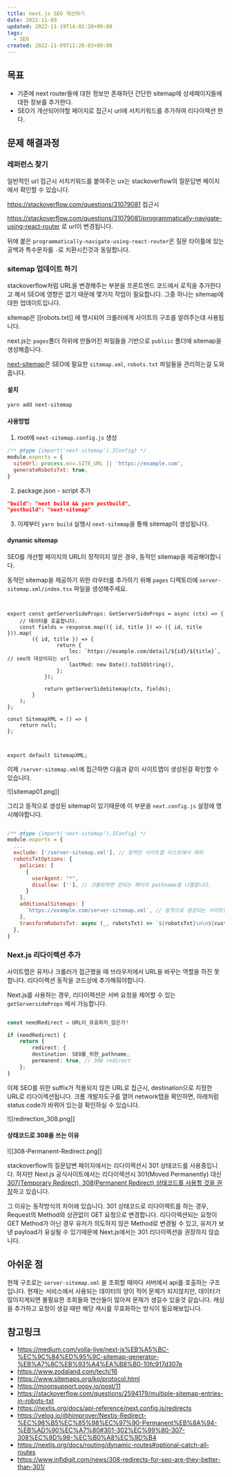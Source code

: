 ```yaml
---
title: next.js SEO 개선하기
date: 2022-11-09
updated: 2022-11-19T14:02:20+09:00
tags:
  - SEO
created: 2022-11-09T11:28:03+09:00
---
```


## 목표
- 기존에 next router들에 대한 정보만 존재하던 간단한 sitemap에 상세페이지들에 대한 정보를 추가한다.
- SEO가 개선되어야할 페이지로 접근시 url에 서치키워드를 추가하여 리다이렉션 한다.


## 문제 해결과정

### 레퍼런스 찾기
일반적인 url 접근시 서치키워드를 붙여주는 ux는 stackoverflow의 질문답변 페이지에서 확인할 수 있습니다.

https://stackoverflow.com/questions/31079081 접근시

https://stackoverflow.com/questions/31079081/programmatically-navigate-using-react-router 로 url이 변경됩니다.

뒤에 붙은 `programmatically-navigate-using-react-router`은 질문 타이틀에 있는 공백과 특수문자를 `-`로 치환시킨것과 동일합니다.


### sitemap 업데이트 하기

stackoverflow처럼 URL을 변경해주는 부분을 프론트엔드 코드에서 로직을 추가한다고 해서 SEO에 영향은 없기 때문에 몇가지 작업이 필요합니다. 그중 하나는 sitemap에 대한 업데이트입니다.

sitemap은  [[robots.txt]] 에 명시되어 크롤러에게 사이트의 구조를 알려주는데 사용됩니다.

next.js는 `pages`폴더 하위에 만들어진 파일들을 기반으로 `publiic` 폴더에 sitemap을 생성해줍니다. 

[next-sitemap](https://github.com/iamvishnusankar/next-sitemap)은 SEO에 필요한 `sitemap.xml`, `robots.txt` 파일들을 관리하는걸 도와줍니다.

#### 설치
```
yarn add next-sitemap
```


#### 사용방법

1. root에 `next-sitemap.config.js` 생성
```javascript
/** @type {import('next-sitemap').IConfig} */
module.exports = {
  siteUrl: process.env.SITE_URL || 'https://example.com',
  generateRobotsTxt: true,
}
```

2. package.json - script 추가
```json
"build": "next build && yarn postbuild",
"postbuild": "next-sitemap"
```

3. 이제부터 `yarn build` 실행시 `next-sitemap`을 통해 sitemap이 생성됩니다.

#### dynamic sitemap
SEO를 개선할 페이지의 URL이 정적이지 않은 경우, 동적인 sitemap을 제공해야합니다. 

동적인 sitemap을 제공하기 위한 라우터를 추가하기 위해 `pages` 디렉토리에 `server-sitemap.xml/index.tsx` 파일을 생성해주세요.


```tsx


export const getServerSideProps: GetServerSideProps = async (ctx) => {
	// 데이터를 호출합니다.
	const fields = response.map(({ id, title }) => ({ id, title })).map(
		({ id, title }) => {
				return {
					loc: `https://example.com/detail/${id}/${title}`, // seo의 대상이되는 url
					lastMod: new Date().toISOString(),
				};
			});

			return getServerSideSitemap(ctx, fields);
		}
	);
};

const SitemapXML = () => {
	return null;
};



export default SitemapXML;
```


이제 `/server-sitemap.xml`에 접근하면 다음과 같이 사이트맵이 생성된걸 확인할 수 있습니다.

![[sitemap01.png]]



그리고 동적으로 생성된 sitemap이 있기때문에 이 부분을 `next.config.js` 설정에 명시해야합니다.


```javascript

/** @type {import('next-sitemap').IConfig} */
module.exports = {
  ...
  exclude: ['/server-sitemap.xml'], // 정적인 사이트맵 리스트에서 제외
  robotsTxtOptions: {
    policies: [
      {
        userAgent: "*",
        disallow: [''], // 크롤링하면 안되는 페이지 pathname을 나열합니다.
      }
    ],
    additionalSitemaps: [
      `https://example.com/server-sitemap.xml`, // 동적으로 생성되는 사이트맵 포함
    ],
    transformRobotsTxt: async (_, robotsTxt) => `${robotsTxt}\n\n${customOptions}`, // robots.txt를 커스터마이징할 때 사용함
  },
}

```


### Next.js 리다이렉션 추가
사이트맵은 유저나 크롤러가 접근했을 때 브라우저에서 URL을 바꾸는 역할을 하진 못합니다.
리다이렉션 동작을 코드상에 추가해줘야합니다.

Next.js를 사용하는 경우, 리다이렉션은 서버 요청을 제어할 수 있는 `getServersideProps` 에서 가능합니다.

```typescript

const needRedirect = URL이_유효하지_않은가?

if (needRedirect) {
	return {
		redirect: {
		destination: SEO를_위한_pathname,
		permanent: true, // 308 redirect
	};
}
```


이제 SEO를 위한 suffix가 적용되지 않은 URL로 접근시, destination으로 지정한 URL로 리다이렉션됩니다. 크롬 개발자도구를 열어 network탭을 확인하면, 아래처럼 status code가 바뀌어 있는걸 확인하실 수 있습니다.

![[redirection_308.png]]


#### 상태코드로 308을 쓰는 이유

![[308-Permanent-Redirect.png]]



stackoverflow의 질문답변 페이지에서는 리다이렉션시 301 상태코드를 사용중입니다. 하지만 Next.js 공식사이트에서는 리다이렉션시 301(Moved Permanently) 대신[ 307(Temporary Redirect), 308(Permanent Redirect) 상태코드를 사용할 것을 권장](https://nextjs.org/docs/api-reference/next.config.js/redirects)하고 있습니다.

그 이유는 동작방식의 차이에 있습니다. 301 상태코드로 리다이렉트를 하는 경우, Request의 Method와 상관없이 GET 요청으로 변경합니다. 리다이렉션되는 요청이 GET Method가 아닌 경우 유저가 의도하지 않은 Method로 변경될 수 있고, 유저가 보낸 payload가 유실될 수 있기때문에 Next.js에서는 301 리다이렉션을 권장하지 않습니다.


## 아쉬운 점
현재 구조로는 `server-sitemap.xml` 을 조회할 때마다 서버에서 api를 호출하는 구조입니다. 현재는 서비스에서 사용되는 데이터의 양이 적어 문제가 되지않지만, 데이터가 많아지게되면 불필요한 조회들와 연산들이 많아져 문제가 생길수 있을것 같습니다. 캐싱을 추가하고 요청이 생길 때만 해당 캐시를 무효화하는 방식이 필요해보입니다.


## 참고링크
- https://medium.com/volla-live/next-js%EB%A5%BC-%EC%9C%84%ED%95%9C-sitemap-generator-%EB%A7%8C%EB%93%A4%EA%B8%B0-10fc917d307e
- https://www.zodaland.com/tech/16
- https://www.sitemaps.org/ko/protocol.html
- https://moonsupport.oopy.io/post/11
- https://stackoverflow.com/questions/2594179/multiple-sitemap-entries-in-robots-txt
- https://nextjs.org/docs/api-reference/next.config.js/redirects
- https://velog.io/@himprover/Nextjs-Redirect-%EC%98%B5%EC%85%98%EC%97%90-Permanent%EB%8A%94-%EB%AD%90%EC%A7%80#301-302%EC%99%80-307-308%EC%9D%98-%EC%B0%A8%EC%9D%B4
- https://nextjs.org/docs/routing/dynamic-routes#optional-catch-all-routes
- https://www.infidigit.com/news/308-redirects-for-seo-are-they-better-than-301/
